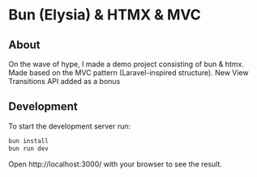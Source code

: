 # Bun (Elysia) & HTMX & MVC

## About
On the wave of hype, I made a demo project consisting of bun & htmx. Made based on the MVC pattern (Laravel-inspired structure). New View Transitions API added as a bonus

## Development
To start the development server run:
```bash
bun install
bun run dev
```

Open http://localhost:3000/ with your browser to see the result.
